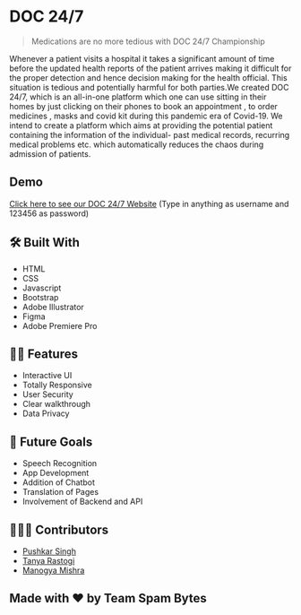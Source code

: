 # DOC 24/7
> Medications are no more tedious with DOC 24/7 Championship


Whenever a patient visits a hospital it takes a significant amount of time before the updated health reports of the patient arrives making it difficult for the proper detection and hence decision making for the health official. This situation is tedious and potentially harmful for both parties.We created DOC 24/7, which is an all-in-one platform which one can use sitting in their homes by just clicking on their phones to book an appointment , to order medicines , masks and covid kit during this pandemic era of Covid-19. We intend to create a platform which aims at providing the potential patient containing the information of the individual- past medical records, recurring medical problems etc. which automatically reduces the chaos during admission of patients.
<br>

## Demo
[Click here to see our DOC 24/7 Website](https://optimistic-kalam-4978ab.netlify.app)
(Type in anything as username and 123456 as password)

## 🛠️ Built With
- HTML
- CSS
- Javascript
- Bootstrap
- Adobe Illustrator
- Figma
- Adobe Premiere Pro



## 💪🏻 Features
- Interactive UI
- Totally Responsive
- User Security
- Clear walkthrough
- Data Privacy 

## 🚀 Future Goals
- Speech Recognition
- App Development
- Addition of Chatbot
- Translation of Pages 
- Involvement of Backend and API

## 🙋🏻‍♂️ Contributors
* [Pushkar Singh](https://github.com/Pushkar03)
* [Tanya Rastogi](https://github.com/iamtanya-22)
* [Manogya Mishra](https://github.com/Manogya46)

## Made with ❤️ by Team Spam Bytes
